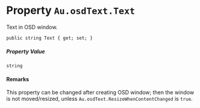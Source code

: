 # Property `Au.osdText.Text`

Text in OSD window.

```
public string Text { get; set; }
```

##### Property Value

`string`

#### Remarks

This property can be changed after creating OSD window; then the window is not moved/resized, unless `Au.osdText.ResizeWhenContentChanged` is `true`.